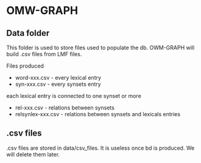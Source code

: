 OMW-GRAPH
=========

Data folder
-----------

This folder is used to store files used to populate the db.
OWM-GRAPH will build .csv files from LMF files.

Files produced

* word-xxx.csv - every lexical entry
* syn-xxx.csv  - every synsets entry

each lexical entry is connected to one synset or more

* rel-xxx.csv       - relations between synsets
* relsynlex-xxx.csv - relations between synsets and lexicals entries

.csv files
---------

.csv files are stored in data/csv_files. It is useless once bd is produced.
We will delete them later.
